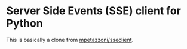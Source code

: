 # Server Side Events (SSE) client for Python
This is basically a clone from [mpetazzoni/sseclient](https://github.com/mpetazzoni/sseclient).
